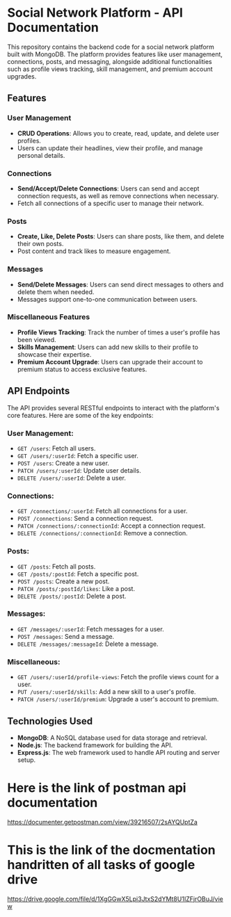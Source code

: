 # Social Network Platform - API Documentation

This repository contains the backend code for a social network platform built with MongoDB. The platform provides features like user management, connections, posts, and messaging, alongside additional functionalities such as profile views tracking, skill management, and premium account upgrades.

## Features

### User Management
- **CRUD Operations**: Allows you to create, read, update, and delete user profiles.
- Users can update their headlines, view their profile, and manage personal details.

### Connections
- **Send/Accept/Delete Connections**: Users can send and accept connection requests, as well as remove connections when necessary.
- Fetch all connections of a specific user to manage their network.

### Posts
- **Create, Like, Delete Posts**: Users can share posts, like them, and delete their own posts.
- Post content and track likes to measure engagement.

### Messages
- **Send/Delete Messages**: Users can send direct messages to others and delete them when needed.
- Messages support one-to-one communication between users.

### Miscellaneous Features
- **Profile Views Tracking**: Track the number of times a user's profile has been viewed.
- **Skills Management**: Users can add new skills to their profile to showcase their expertise.
- **Premium Account Upgrade**: Users can upgrade their account to premium status to access exclusive features.

## API Endpoints

The API provides several RESTful endpoints to interact with the platform's core features. Here are some of the key endpoints:

### User Management:
- `GET /users`: Fetch all users.
- `GET /users/:userId`: Fetch a specific user.
- `POST /users`: Create a new user.
- `PATCH /users/:userId`: Update user details.
- `DELETE /users/:userId`: Delete a user.

### Connections:
- `GET /connections/:userId`: Fetch all connections for a user.
- `POST /connections`: Send a connection request.
- `PATCH /connections/:connectionId`: Accept a connection request.
- `DELETE /connections/:connectionId`: Remove a connection.

### Posts:
- `GET /posts`: Fetch all posts.
- `GET /posts/:postId`: Fetch a specific post.
- `POST /posts`: Create a new post.
- `PATCH /posts/:postId/likes`: Like a post.
- `DELETE /posts/:postId`: Delete a post.

### Messages:
- `GET /messages/:userId`: Fetch messages for a user.
- `POST /messages`: Send a message.
- `DELETE /messages/:messageId`: Delete a message.

### Miscellaneous:
- `GET /users/:userId/profile-views`: Fetch the profile views count for a user.
- `PUT /users/:userId/skills`: Add a new skill to a user's profile.
- `PATCH /users/:userId/premium`: Upgrade a user's account to premium.

## Technologies Used
- **MongoDB**: A NoSQL database used for data storage and retrieval.
- **Node.js**: The backend framework for building the API.
- **Express.js**: The web framework used to handle API routing and server setup.

# Here is the link of postman api documentation 
https://documenter.getpostman.com/view/39216507/2sAYQUptZa
# This is the link of the docmentation handritten of all tasks of google drive 
https://drive.google.com/file/d/1XgGGwX5Lpi3JtxS2dYMt8U1IZFjrOBuJ/view